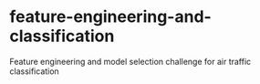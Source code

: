 # feature-engineering-and-classification
Feature engineering and model selection challenge for air traffic classification
